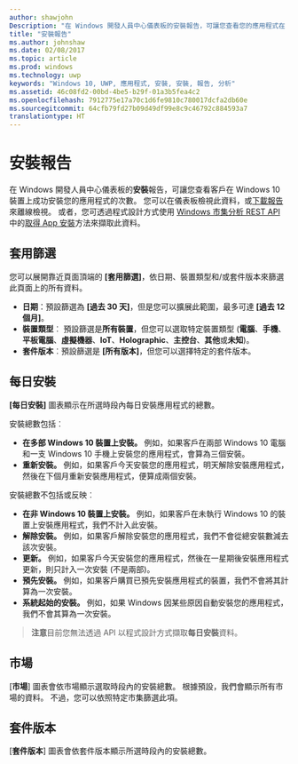 ```yaml
---
author: shawjohn
Description: "在 Windows 開發人員中心儀表板的安裝報告，可讓您查看您的應用程式在 Windows 10 裝置成功安裝的次數。"
title: "安裝報告"
ms.author: johnshaw
ms.date: 02/08/2017
ms.topic: article
ms.prod: windows
ms.technology: uwp
keywords: "Windows 10, UWP, 應用程式, 安裝, 安裝, 報告, 分析"
ms.assetid: 46c08fd2-00bd-4be5-b29f-01a3b5fea4c2
ms.openlocfilehash: 7912775e17a70c1d6fe9810c780017dcfa2db60e
ms.sourcegitcommit: 64cfb79fd27b09d49df99e8c9c46792c884593a7
translationtype: HT
---
```

# <a name="installs-report"></a>安裝報告

在 Windows 開發人員中心儀表板的**安裝**報告，可讓您查看客戶在 Windows 10 裝置上成功安裝您的應用程式的次數。 您可以在儀表板檢視此資料，或[下載報告](download-analytic-reports.md)來離線檢視。 或者，您可透過程式設計方式使用 [Windows 市集分析 REST API](../monetize/access-analytics-data-using-windows-store-services.md) 中的[取得 App 安裝](../monetize/get-app-installs.md)方法來擷取此資料。


## <a name="apply-filters"></a>套用篩選


您可以展開靠近頁面頂端的 **\[套用篩選\]**，依日期、裝置類型和/或套件版本來篩選此頁面上的所有資料。

-   **日期**：預設篩選為 **\[過去 30 天\]**，但是您可以擴展此範圍，最多可達 **\[過去 12 個月\]**。
-   **裝置類型**︰ 預設篩選是**所有裝置**，但您可以選取特定裝置類型 (**電腦**、**手機**、**平板電腦**、**虛擬機器**、**IoT**、**Holographic**、**主控台**、**其他**或**未知**)。
-   **套件版本**︰預設篩選是 **\[所有版本\]**，但您可以選擇特定的套件版本。


## <a name="installs-daily"></a>每日安裝


**\[每日安裝\]** 圖表顯示在所選時段內每日安裝應用程式的總數。

安裝總數包括︰
-   **在多部 Windows 10 裝置上安裝。** 例如，如果客戶在兩部 Windows 10 電腦和一支 Windows 10 手機上安裝您的應用程式，會算為三個安裝。
-   **重新安裝。** 例如，如果客戶今天安裝您的應用程式，明天解除安裝應用程式，然後在下個月重新安裝應用程式，便算成兩個安裝。

安裝總數不包括或反映︰
-   **在非 Windows 10 裝置上安裝。** 例如，如果客戶在未執行 Windows 10 的裝置上安裝應用程式，我們不計入此安裝。
-   **解除安裝。** 例如，如果客戶解除安裝您的應用程式，我們不會從總安裝數減去該次安裝。
-   **更新。** 例如，如果客戶今天安裝您的應用程式，然後在一星期後安裝應用程式更新，則只計入一次安裝 (不是兩部)。
-   **預先安裝。** 例如，如果客戶購買已預先安裝應用程式的裝置，我們不會將其計算為一次安裝。
-   **系統起始的安裝。** 例如，如果 Windows 因某些原因自動安裝您的應用程式，我們不會其算為一次安裝。

> **注意**目前您無法透過 API 以程式設計方式擷取**每日安裝**資料。

## <a name="markets"></a>市場


\[**市場**\] 圖表會依市場顯示選取時段內的安裝總數。 根據預設，我們會顯示所有市場的資料。 不過，您可以依照特定市集篩選此項。


## <a name="package-version"></a>套件版本


\[**套件版本**\] 圖表會依套件版本顯示所選時段內的安裝總數。



 

 
